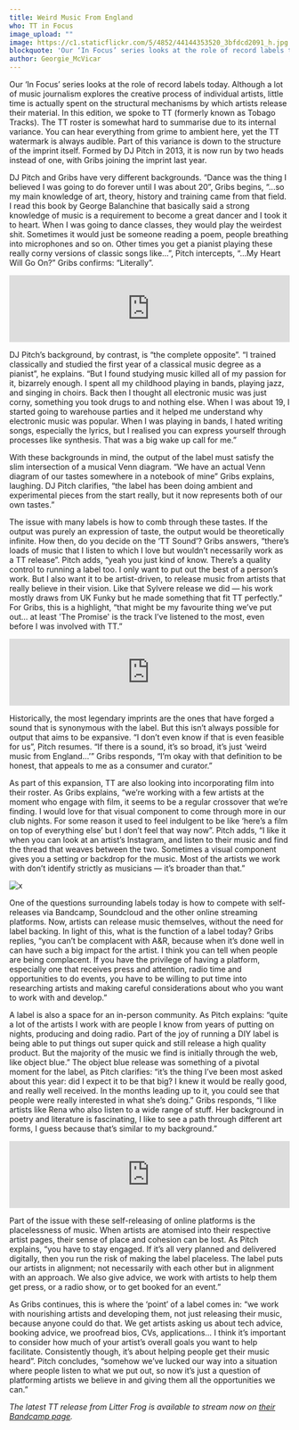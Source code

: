 ```yaml
---
title: Weird Music From England
who: TT in Focus
image_upload: ""
image: https://c1.staticflickr.com/5/4852/44144353520_3bfdcd2091_h.jpg
blockquote: 'Our ‘In Focus’ series looks at the role of record labels today. Although a lot of music journalism explores the creative process of individual artists, little time is actually spent on the structural mechanisms by which artists release their material. In this edition, we spoke to TT (formerly known as Tobago Tracks). The TT roster is somewhat hard to summarise due to its internal variance. You can hear everything from grime to ambient here, yet the TT watermark is always audible. Part of this variance is down to the structure of the imprint itself. Formed by DJ Pitch in 2013, it is now run by two heads instead of one, with Gribs joining the imprint last year. '
author: Georgie_McVicar
---
```


Our ‘In Focus’ series looks at the role of record labels today. Although a lot of music journalism explores the creative process of individual artists, little time is actually spent on the structural mechanisms by which artists release their material. In this edition, we spoke to TT (formerly known as Tobago Tracks). The TT roster is somewhat hard to summarise due to its internal variance. You can hear everything from grime to ambient here, yet the TT watermark is always audible. Part of this variance is down to the structure of the imprint itself. Formed by DJ Pitch in 2013, it is now run by two heads instead of one, with Gribs joining the imprint last year. 

DJ Pitch and Gribs have very different backgrounds. “Dance was the thing I believed I was going to do forever until I was about 20”, Gribs begins, “...so my main knowledge of art, theory, history and training came from that field. I read this book by George Balanchine that basically said a strong knowledge of music is a requirement to become a great dancer and I took it to heart. When I was going to dance classes, they would play the weirdest shit. Sometimes it would just be someone reading a poem, people breathing into microphones and so on. Other times you get a pianist playing these really corny versions of classic songs like…”, Pitch intercepts, “…My Heart Will Go On?” Gribs confirms: “Literally”.

<iframe style="border: 0; width: 100%; height: 120px;" src="https://bandcamp.com/EmbeddedPlayer/album=197896937/size=large/bgcol=ffffff/linkcol=0687f5/tracklist=false/artwork=small/track=2465515904/transparent=true/" seamless><a href="http://tobagotracks.bandcamp.com/album/death-is-peaceful-life-is-harder">Death Is Peaceful, Life Is Harder by Litter Frog</a></iframe>
 
DJ Pitch’s background, by contrast, is “the complete opposite”. “I trained classically and studied the first year of a classical music degree as a pianist”, he explains. “But I found studying music killed all of my passion for it, bizarrely enough. I spent all my childhood playing in bands, playing jazz, and singing in choirs. Back then I thought all electronic music was just corny, something you took drugs to and nothing else. When I was about 19, I started going to warehouse parties and it helped me understand why electronic music was popular. When I was playing in bands, I hated writing songs, especially the lyrics, but I realised you can express yourself through processes like synthesis. That was a big wake up call for me.”

With these backgrounds in mind, the output of the label must satisfy the slim intersection of a musical Venn diagram. “We have an actual Venn diagram of our tastes somewhere in a notebook of mine” Gribs explains, laughing. DJ Pitch clarifies, “the label has been doing ambient and experimental pieces from the start really, but it now represents both of our own tastes.” 

The issue with many labels is how to comb through these tastes. If the output was purely an expression of taste, the output would be theoretically infinite. How then, do you decide on the ‘TT Sound’? Gribs answers, “there’s loads of music that I listen to which I love but wouldn’t necessarily work as a TT release”. Pitch adds, “yeah you just kind of know. There’s a quality control to running a label too. I only want to put out the best of a person’s work. But I also want it to be artist-driven, to release music from artists that really believe in their vision. Like that Sylvere release we did — his work mostly draws from  UK Funky but he made something that fit TT perfectly.” For Gribs, this is a highlight, “that might be my favourite thing we’ve put out… at least 'The Promise' is the track I’ve listened to the most, even before I was involved with TT.”

<iframe style="border: 0; width: 100%; height: 120px;" src="https://bandcamp.com/EmbeddedPlayer/album=3776570359/size=large/bgcol=ffffff/linkcol=0687f5/tracklist=false/artwork=small/track=1385401109/transparent=true/" seamless><a href="http://tobagotracks.bandcamp.com/album/sylvere-the-promise-e-p">Sylvere - The Promise E.P by Sylvere</a></iframe>

Historically, the most legendary imprints are the ones that have forged a sound that is synonymous with the label. But this isn’t always possible for output that aims to be expansive. “I don’t even know if that is even feasible for us”, Pitch resumes. “If there is a sound, it’s so broad, it’s just ‘weird music from England...’” Gribs responds, “I’m okay with that definition to be honest, that appeals to me as a consumer and curator.” 

As part of this expansion, TT are also looking into incorporating film into their roster. As Gribs explains, “we’re working with a few artists at the moment who engage with film, it seems to be a regular crossover that we’re finding. I would love for that visual component to come through more in our club nights. For some reason it used to feel indulgent to be like ‘here’s a film on top of everything else’ but I don’t feel that way now”. Pitch adds, “I like it when you can look at an artist’s Instagram, and listen to their music and find the thread that weaves between the two. Sometimes a visual component gives you a setting or backdrop for the music. Most of the artists we work with don’t identify strictly as musicians — it’s broader than that.” 

![x](https://c1.staticflickr.com/5/4890/31020678387_bb10cd3021_h.jpg)

One of the questions surrounding labels today is how to compete with self-releases via Bandcamp, Soundcloud and the other online streaming platforms. Now, artists can release music themselves, without the need for label backing. In light of this, what is the function of a label today? Gribs replies, “you can’t be complacent with A&R, because when it’s done well in can have such a big impact for the artist. I think you can tell when people are being complacent. If you have the privilege of having a platform, especially one that receives press and attention, radio time and opportunities to do events, you have to be willing to put time into researching artists and making careful considerations about who you want to work with and develop.” 

A label is also a space for an in-person community. As Pitch explains: “quite a lot of the artists I work with are people I know from years of putting on nights, producing and doing radio. Part of the joy of running a DIY label is being able to put things out super quick and still release a high quality product. But the majority of the music we find is initially through the web, like object blue.” The object blue release was something of a pivotal moment for the label, as Pitch clarifies: “it’s the thing I’ve been most asked about this year: did I expect it to be that big? I knew it would be really good, and really well received. In the months leading up to it, you could see that people were really interested in what she’s doing.” Gribs responds, “I like artists like Rena who also listen to a wide range of stuff. Her background in poetry and literature is fascinating, I like to see a path through different art forms, I guess because that’s similar to my background.”

<iframe style="border: 0; width: 100%; height: 120px;" src="https://bandcamp.com/EmbeddedPlayer/album=198780006/size=large/bgcol=ffffff/linkcol=f171a2/tracklist=false/artwork=small/track=3473982047/transparent=true/" seamless><a href="http://tobagotracks.bandcamp.com/album/object-blue-do-you-plan-to-end-a-siege">object blue - Do you plan to end a siege? by object blue</a></iframe>

Part of the issue with these self-releasing of online platforms is the placelessness of music. When artists are atomised into their respective artist pages, their sense of place and cohesion can be lost. As Pitch explains, “you have to stay engaged. If it’s all very planned and delivered digitally, then you run the risk of making the label placeless. The label puts our artists in alignment; not necessarily with each other but in alignment with an approach. We also give advice, we work with artists to help them get press, or a radio show, or to get booked for an event.” 

As Gribs continues, this is where the ‘point’ of a label comes in: “we work with nourishing artists and developing them, not just releasing their music, because anyone could do that. We get artists asking us about tech advice, booking advice, we proofread bios, CVs, applications… I think it’s important to consider how much of your artist’s overall goals you want to help facilitate. Consistently though, it’s about helping people get their music heard”. Pitch concludes, “somehow we’ve lucked our way into a situation where people listen to what we put out, so now it’s just a question of platforming artists we believe in and giving them all the opportunities we can.” 

_The latest TT release from Litter Frog is available to stream now on [their Bandcamp page](https://tobagotracks.bandcamp.com)._ 